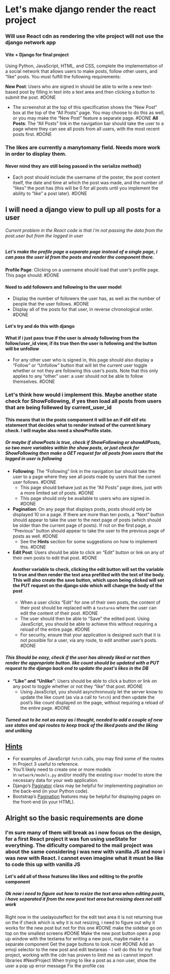 
# Let's make django render the react project
### Will use React cdn as rendering the vite project will not use the django network app
#### Vite + Django for final project


Using Python, JavaScript, HTML, and CSS, complete the implementation of a social network that allows users to make posts, follow other users, and “like” posts. You must fulfill the following requirements:

**New Post**: Users who are signed in should be able to write a new text-based post by filling in text into a text area and then clicking a button to submit the post. #DONE 
- The screenshot at the top of this specification shows the “New Post” box at the top of the “All Posts” page. You may choose to do this as well, or you may make the “New Post” feature a separate page. #DONE 
**All Posts**: The “All Posts” link in the navigation bar should take the user to a page where they can see all posts from all users, with the most recent posts first. #DONE 
### The likes are currently a manytomany field. Needs more work in order to display them.
#### Never mind they are still being passed in the serialize method()
- Each post should include the username of the poster, the post content itself, the date and time at which the post was made, and the number of “likes” the post has (this will be 0 for all posts until you implement the ability to “like” a post later). #DONE 

## I will need a django view to pull up all posts for a user
###### Current problem in the React code is that i'm not passing the data from the post.user but from the logged in user
##### Let's make the profile page a separate page instead of a single page, i can pass the user id from the posts and render the component there.
**Profile Page**: Clicking on a username should load that user’s profile page. This page should: #DONE 
#### Need to add followers and following to the user model
- Display the number of followers the user has, as well as the number of people that the user follows. #DONE 
- Display all of the posts for that user, in reverse chronological order. #DONE 
#### Let's try and do this with django
#### What if i just pass true if the user is already following from the follow/user_id view, if its true then the user is following and the button will be unfollow
- For any other user who is signed in, this page should also display a “Follow” or “Unfollow” button that will let the current user toggle whether or not they are following this user’s posts. Note that this only applies to any “other” user: a user should not be able to follow themselves.  #DONE 

### Let's think how would i implement this. Maybe another state check for ShowFollowing, if yes then load all posts from users that are being follewed by current_user_id
#### This means that in the posts compoment it will be an if elif elif etc statement that decides what to render instead of the current binary check. I will maybe also need a showProfile state.
##### Or maybe if showPosts is true, check if ShowFollowing or showAllPosts, so two more variables within the show posts, or just check for ShowFollowing then make a GET request for all posts from users that the logged in user is following
-   **Following**: The “Following” link in the navigation bar should take the user to a page where they see all posts made by users that the current user follows. #DONE 
    -   This page should behave just as the “All Posts” page does, just with a more limited set of posts. #DONE 
    -   This page should only be available to users who are signed in. #DONE 
-   **Pagination**: On any page that displays posts, posts should only be displayed 10 on a page. If there are more than ten posts, a “Next” button should appear to take the user to the next page of posts (which should be older than the current page of posts). If not on the first page, a “Previous” button should appear to take the user to the previous page of posts as well. #DONE 
    -   See the **Hints** section for some suggestions on how to implement this. #DONE 
-   **Edit Post**: Users should be able to click an “Edit” button or link on any of their own posts to edit that post. #DONE 
	#### Another variable to check, clicking the edit button will set the variable to true and then render the text area prefilled with the text of the body. This will also create the save button, which upon being clicked will set the PUT request on the django side which will change the body of the post
    -   When a user clicks “Edit” for one of their own posts, the content of their post should be replaced with a `textarea` where the user can edit the content of their post. #DONE 
    -   The user should then be able to “Save” the edited post. Using JavaScript, you should be able to achieve this without requiring a reload of the entire page. #DONE 
    -   For security, ensure that your application is designed such that it is not possible for a user, via any route, to edit another user’s posts. #DONE 

##### This Should be easy, check if the user has already liked or not then render the appropriate button. like count should be updated with a PUT request to the django back end to update the post's likes in the DB
-   **“Like” and “Unlike”**: Users should be able to click a button or link on any post to toggle whether or not they “like” that post. #DONE 
    -   Using JavaScript, you should asynchronously let the server know to update the like count (as via a call to `fetch`) and then update the post’s like count displayed on the page, without requiring a reload of the entire page. #DONE 

##### Turned out to be not as easy as i thought, needed to add a couple of new use states and api routes to keep track of the liked posts and the liking and unliking


## [Hints](https://cs50.harvard.edu/web/2020/projects/4/network/#hints)

-   For examples of JavaScript `fetch` calls, you may find some of the routes in Project 3 useful to reference.
-   You’ll likely need to create one or more models in `network/models.py` and/or modify the existing `User` model to store the necessary data for your web application.
-   Django’s [Paginator](https://docs.djangoproject.com/en/4.0/topics/pagination/) class may be helpful for implementing pagination on the back-end (in your Python code).
-   Bootstrap’s [Pagination](https://getbootstrap.com/docs/4.4/components/pagination/) features may be helpful for displaying pages on the front-end (in your HTML).


## Alright so the basic requirements are done
### I'm sure many of them will break as i now focus on the design, for a first React project it was fun using useState for everything. The dificulty compared to the mail project was about the same considering i was new with vanilla JS and now i was new with React. I cannot even imagine what it must be like to code this up with vanilla JS
#### Let's add all of these features like likes and editing to the profile component


##### Ok now i need to figure out how to resize the text area when editing posts, i have separated it from the new post text area but resizing does not still work
Right now in the uselayouteffect for the edit text area it is not returning true on the if check which is why it is not resizing, i need to figure out why it works for the new post but not for this one #DONE 
make the sidebar go on top on the smallest screens #DONE 
Make the new post button open a pop up window with the textarea for writing a new post, maybe make it a separate component
Get the page buttons to look nicer #DONE 
Add an emoji selector to the new post and edit textareas - I will do this for my final project, working with the cdn has proven to limit me as i cannot import libraries #NextProject
When trying to like a post as a non user, show the user a pop up error message
Fix the profile css

